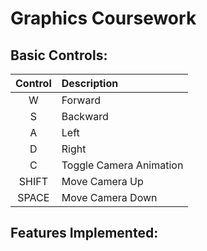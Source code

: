 # Graphics Coursework

## Basic Controls:

| Control | Description |
| :---: | :--- |
W    | Forward
S   | Backward
A    | Left
D    | Right
C | Toggle Camera Animation
SHIFT | Move Camera Up
SPACE | Move Camera Down

## Features Implemented:
